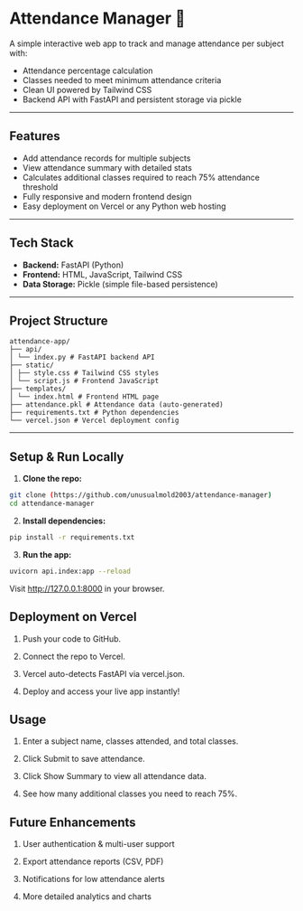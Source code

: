 # Attendance Manager 📘

A simple interactive web app to track and manage attendance per subject with:

- Attendance percentage calculation
- Classes needed to meet minimum attendance criteria
- Clean UI powered by Tailwind CSS
- Backend API with FastAPI and persistent storage via pickle

---

## Features

- Add attendance records for multiple subjects
- View attendance summary with detailed stats
- Calculates additional classes required to reach 75% attendance threshold
- Fully responsive and modern frontend design
- Easy deployment on Vercel or any Python web hosting

---

## Tech Stack

- **Backend:** FastAPI (Python)
- **Frontend:** HTML, JavaScript, Tailwind CSS
- **Data Storage:** Pickle (simple file-based persistence)

---

## Project Structure

```text
attendance-app/
├── api/
│ └── index.py # FastAPI backend API
├── static/
│ ├── style.css # Tailwind CSS styles
│ └── script.js # Frontend JavaScript
├── templates/
│ └── index.html # Frontend HTML page
├── attendance.pkl # Attendance data (auto-generated)
├── requirements.txt # Python dependencies
└── vercel.json # Vercel deployment config
```

---

## Setup & Run Locally

1. **Clone the repo:**

```bash
git clone (https://github.com/unusualmold2003/attendance-manager)
cd attendance-manager
```
2. **Install dependencies:**

```bash
pip install -r requirements.txt
```

3. **Run the app:**

```bash
uvicorn api.index:app --reload
```

Visit http://127.0.0.1:8000 in your browser.

## Deployment on Vercel

1) Push your code to GitHub.

2) Connect the repo to Vercel.

3) Vercel auto-detects FastAPI via vercel.json.

4) Deploy and access your live app instantly!

## Usage

1) Enter a subject name, classes attended, and total classes.

2) Click Submit to save attendance.

3) Click Show Summary to view all attendance data.

4) See how many additional classes you need to reach 75%.

## Future Enhancements

1) User authentication & multi-user support

2) Export attendance reports (CSV, PDF)

3) Notifications for low attendance alerts

4) More detailed analytics and charts
